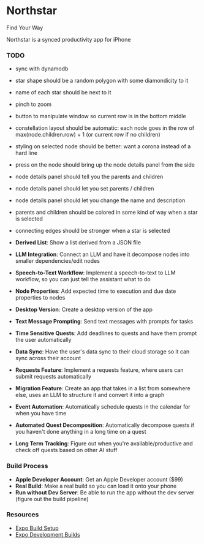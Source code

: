 # Northstar 
Find Your Way 


Northstar is a synced productivity app for iPhone 





### TODO 

- sync with dynamodb

- star shape should be a random polygon with some diamondicity to it
- name of each star should be next to it 
- pinch to zoom
- button to manipulate window so current row is in the bottom middle
- constellation layout should be automatic: each node goes in the row of max(node.children.row) + 1 (or current row if no children)
- styling on selected node should be better: want a corona instead of a hard line
- press on the node should bring up the node details panel from the side 
- node details panel should tell you the parents and children 
- node details panel should let you set parents / children
- node details panel should let you change the name and description 
- parents and children should be colored in some kind of way when a star is selected
- connecting edges should be stronger when a star is selected


- **Derived List**: Show a list derived from a JSON file
- **LLM Integration**: Connect an LLM and have it decompose nodes into smaller dependencies/edit nodes
- **Speech-to-Text Workflow**: Implement a speech-to-text to LLM workflow, so you can just tell the assistant what to do
- **Node Properties**: Add expected time to execution and due date properties to nodes
- **Desktop Version**: Create a desktop version of the app
- **Text Message Prompting**: Send text messages with prompts for tasks
- **Time Sensitive Quests**: Add deadlines to quests and have them prompt the user automatically
- **Data Sync**: Have the user's data sync to their cloud storage so it can sync across their account
- **Requests Feature**: Implement a requests feature, where users can submit requests automatically
- **Migration Feature**: Create an app that takes in a list from somewhere else, uses an LLM to structure it and convert it into a graph
- **Event Automation**: Automatically schedule quests in the calendar for when you have time
- **Automated Quest Decomposition**: Automatically decompose quests if you haven't done anything in a long time on a quest
- **Long Term Tracking**: Figure out when you're available/productive and check off quests based on other AI stuff

### Build Process

- **Apple Developer Account**: Get an Apple Developer account ($99)
- **Real Build**: Make a real build so you can load it onto your phone
- **Run without Dev Server**: Be able to run the app without the dev server (figure out the build pipeline)

### Resources

- [Expo Build Setup](https://docs.expo.dev/build/setup/)
- [Expo Development Builds](https://docs.expo.dev/develop/development-builds/create-a-build/)

